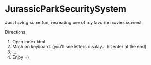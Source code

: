 JurassicParkSecuritySystem
==========================

Just having some fun, recreating one of my favorite movies scenes!

Directions:
1.  Open index.html
2.  Mash on keyboard. (you'll see letters display... hit enter at the end) <REPEAT X3>
3.  ....
4.  Enjoy =)
